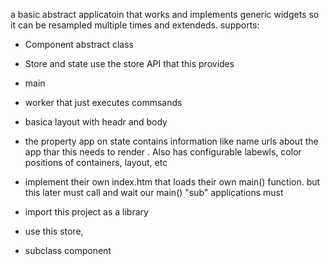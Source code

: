 a basic abstract applicatoin that works and implements generic widgets so it can be resampled multiple times and extendeds. supports:

  * Component abstract class
  * Store and state
  use the store API that this provides
  * main
  * worker that just executes commsands
  * basica layout with headr and body
 * the property app on state contains information like name urls about the app thar this needs to render . Also has configurable labewls, color positions of containers, layout, etc
 * implement their own index.htm that loads their own main() function. but this later must call and wait our main()
 "sub" applications  must

 * import this project as a library
  * use this store,  
  * subclass component
